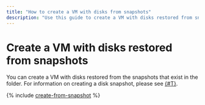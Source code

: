 ```yaml
---
title: "How to create a VM with disks from snapshots"
description: "Use this guide to create a VM with disks restored from snapshots that exist in a folder."
---
```


# Create a VM with disks restored from snapshots


You can create a VM with disks restored from the snapshots that exist in the folder. For information on creating a disk snapshot, please see [{#T}](../disk-control/create-snapshot.md).

{% include [create-from-snapshot](../../../_includes/compute/create-from-snapshot.md) %}